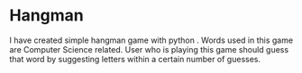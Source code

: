 # Hangman
I have created simple hangman game with python . Words used in this game are Computer Science related.
User who is playing this game should guess that word by suggesting letters within a certain number of guesses.
